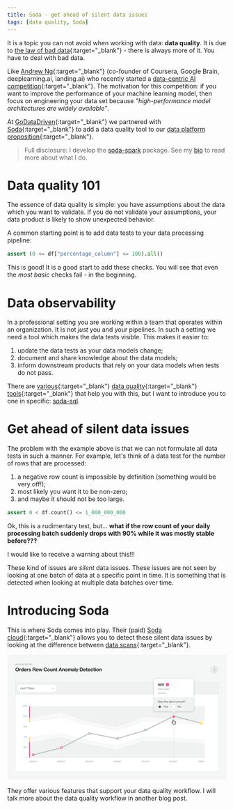 ```yaml
---
title: Soda - get ahead of silent data issues
tags: [data quality, Soda]
---
```


It is a topic you can not avoid when working with data: **data quality**. It
is due to
[the law of bad data](https://towardsdatascience.com/data-quality-youre-measuring-it-wrong-8863e5ae6491){:target="_blank"}
\- there is always more of it. You have to deal with bad data.

Like [Andrew Ng](https://www.andrewng.org/){:target="_blank"} (co-founder of
Coursera, Google Brain, deeplearning.ai, landing.ai) who recently started a
[data-centric AI competition](https://https-deeplearning-ai.github.io/data-centric-comp/){:target="_blank"}.
The motivation for this competition: if you want to improve the performance of
your machine learning model, then focus on engineering your data set because
_"high-performance model architectures are widely available"_.

At [GoDataDriven](https://godatadriven.com/){:target="_blank"} we partnered with
[Soda](https://soda.io){:target="_blank"} to add a data quality tool to our
[data platform proposition](https://godatadriven.com/what-we-do/build/){:target="_blank"}.

> Full disclosure: I develop the
> [soda-spark](https://github.com/sodadata/soda-spark) package.
> See my [bio](/about) to read more about what I do.

# Data quality 101

The essence of data quality is simple: you have assumptions about the
data which you want to validate. If you do not validate your assumptions, your
data product is likely to show unexpected behavior.

A common starting point is to add data tests to your data processing pipeline:

``` python
assert (0 <= df["percentage_column"] <= 100).all()
```

This is good! It is a good start to add these checks. You will see that even the
_most basic_ checks fail \- in the beginning.

# Data observability

In a professional setting you are working within a team that operates within an
organization. It is not _just_ you and your pipelines. In such a setting we need a
tool which makes the data tests visible. This makes it easier to:

1. update the data tests as your data models change;
2. document and share knowledge about the data models;
3. inform downstream products that rely on your data models when tests do not
   pass.

There are
[various](https://docs.getdbt.com/docs/building-a-dbt-project/tests/){:target="_blank"}
[data quality](https://greatexpectations.io/){:target="_blank"}
[tools](https://github.com/awslabs/deequ){:target="_blank"}
that help you with this, but I want to introduce you to one in specific:
[soda-sql](https://github.com/sodadata/soda-sql).

# Get ahead of silent data issues

The problem with the example 	above is that we can not formulate all data
tests in such a manner. For example, let's think of a data test for the number
of rows that are processed:

1. a negative row count is impossible by definition (something would be very off!);
2. most likely you want it to be non-zero;
3. and maybe it should not be too large.

``` python
assert 0 < df.count() <= 1_000_000_000
```

Ok, this is a rudimentary test, but... **what if the row count of your
daily processing batch suddenly drops with 90% while it was mostly stable
before???**

I would like to receive a warning about this!!!

These kind of issues are _silent_ data issues. These issues are not
seen by looking at one batch of data at a specific point in time. It is
something that is detected when looking at multiple data batches over time.

# Introducing Soda

This is where Soda comes into play. Their (paid) [Soda
cloud](https://cloud.soda.io/){:target="_blank"} allows you to detect these
silent data issues by looking at the difference between  [data
scans](https://docs.soda.io/soda/scan.html){:target="_blank"}.

![anomaly detection](/assets/img/blogs/2021-09-24-soda-get-ahead-of-silent-data-issues/soda-anomaly-detection.png)

They offer various features that support your data quality workflow. I will talk
more about the data quality workflow in another blog post.
